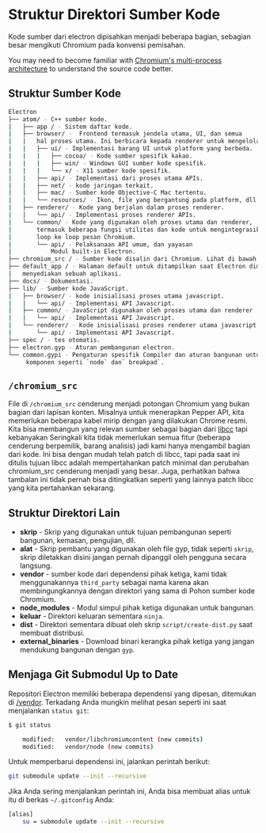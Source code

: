 # Struktur Direktori Sumber Kode

Kode sumber dari electron dipisahkan menjadi beberapa bagian, sebagian besar mengikuti Chromium pada konvensi pemisahan.

You may need to become familiar with [Chromium's multi-process architecture](https://dev.chromium.org/developers/design-documents/multi-process-architecture) to understand the source code better.

## Struktur Sumber Kode

```sh
Electron
├── atom/ - C++ sumber kode.
|   ├── app / - Sistem daftar kode.
|   ├── browser/ -  Frontend termasuk jendela utama, UI, dan semua
|   |   hal proses utama. Ini berbicara kepada renderer untuk mengelola halaman web.
|   |   ├── ui/ - Implementasi barang UI untuk platform yang berbeda.
|   |   |   ├── cocoa/ - Kode sumber spesifik kakao.
|   |   |   ├── win/ - Windows GUI sumber kode spesifik.
|   |   |   └── x/ - X11 sumber kode spesifik.
|   |   ├── api/ - Implementasi dari proses utama APIs.
|   |   ├── net/ - kode jaringan terkait.
|   |   ├── mac/ - Sumber kode Objective-C Mac tertentu.
|   |   └── resources/ - Ikon, file yang bergantung pada platform, dll.
|   ├── renderer/ - Kode yang berjalan dalam proses renderer.
|   |   └── api/ - Implementasi proses renderer APIs.
|   └── common/ - Kode yang digunakan oleh proses utama dan renderer,
|       termasuk beberapa fungsi utilitas dan kode untuk mengintegrasikan pesan node
|       loop ke loop pesan Chromium.
|       └── api/ - Pelaksanaan API umum, dan yayasan
|           Modul built-in Electron.
├── chromium_src / - Sumber kode disalin dari Chromium. Lihat di bawah.
├── default_app / - Halaman default untuk ditampilkan saat Electron dimulai tanpa
|   menyediakan sebuah aplikasi.
├── docs/ - Dokumentasi.
├── lib/ - Sumber kode JavaScript.
|   ├── browser/ - kode inisialisasi proses utama javascript.
|   |   └── api/ - Implementasi API Javascript.
|   ├── common/ - JavaScript digunakan oleh proses utama dan renderer
|   |   └── api/ - Implementasi API Javascript.
|   └── renderer/ - Kode inisialisasi proses renderer utama javascript.
|       └── api/ - Implementasi API Javascript.
├── spec / - tes otomatis.
├── electron.gyp - Aturan pembangunan electron.
└── common.gypi - Pengaturan spesifik Compiler dan aturan bangunan untuk lainnya
     komponen seperti `node` dan` breakpad`.
```

## `/chromium_src`

File di `/chromium_src` cenderung menjadi potongan Chromium yang bukan bagian dari lapisan konten. Misalnya untuk menerapkan Pepper API, kita memerlukan beberapa kabel mirip dengan yang dilakukan Chrome resmi. Kita bisa membangun yang relevan sumber sebagai bagian dari [libcc](../glossary.md#libchromiumcontent) tapi kebanyakan Seringkali kita tidak memerlukan semua fitur (beberapa cenderung berpemilik, barang analisis) jadi kami hanya mengambil bagian dari kode. Ini bisa dengan mudah telah patch di libcc, tapi pada saat ini ditulis tujuan libcc adalah mempertahankan patch minimal dan perubahan chromium_src cenderung menjadi yang besar. Juga, perhatikan bahwa tambalan ini tidak pernah bisa ditingkatkan seperti yang lainnya patch libcc yang kita pertahankan sekarang.

## Struktur Direktori Lain

* **skrip** - Skrip yang digunakan untuk tujuan pembangunan seperti bangunan, kemasan, pengujian, dll.
* **alat** - Skrip pembantu yang digunakan oleh file gyp, tidak seperti `skrip`, skrip diletakkan disini jangan pernah dipanggil oleh pengguna secara langsung.
* **vendor** - sumber kode dari dependensi pihak ketiga, kami tidak menggunakannya `third_party` sebagai nama karena akan membingungkannya dengan direktori yang sama di Pohon sumber kode Chromium.
* **node_modules** - Modul simpul pihak ketiga digunakan untuk bangunan.
* **keluar** - Direktori keluaran sementara `ninja`.
* **dist** - Direktori sementara dibuat oleh skrip `script/create-dist.py` saat membuat distribusi.
* **external_binaries** - Download binari kerangka pihak ketiga yang jangan mendukung bangunan dengan `gyp`.

## Menjaga Git Submodul Up to Date

Repositori Electron memiliki beberapa dependensi yang dipesan, ditemukan di [/vendor](https://github.com/electron/electron/tree/master/vendor). Terkadang Anda mungkin melihat pesan seperti ini saat menjalankan `status git`:

```sh
$ git status

    modified:   vendor/libchromiumcontent (new commits)
    modified:   vendor/node (new commits)
```

Untuk memperbarui dependensi ini, jalankan perintah berikut:

```sh
git submodule update --init --recursive
```

Jika Anda sering menjalankan perintah ini, Anda bisa membuat alias untuk itu di berkas `~/.gitconfig` Anda:

```sh
[alias]
    su = submodule update --init --recursive
```